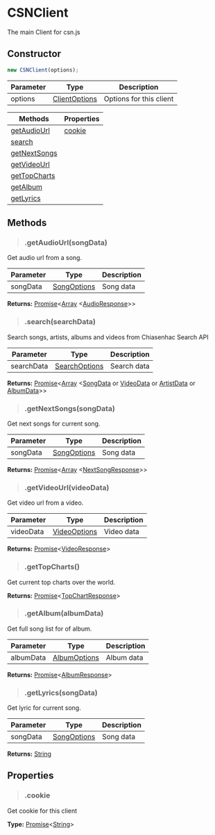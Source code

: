 # CSNClient
The main Client for csn.js

## Constructor
```js
new CSNClient(options);
```

| Parameter | Type                                          | Description                  |
| --------- | --------------------------------------------- | ---------------------------- |
| options   | [ClientOptions](/docs/typedefs/clientoptions) | Options for this client      |

| Methods                               | Properties        |
| ------------------------------------- | ----------------- |
| [getAudioUrl](#getaudiourlsongdata)   | [cookie](#cookie) |
| [search](#searchsearchdata)           |
| [getNextSongs](#getnextsongssongdata) |
| [getVideoUrl](#getvideourlvideodata)  |
| [getTopCharts](#gettopcharts)         |
| [getAlbum](#getalbumalbumdata)        |
| [getLyrics](#getlyricssongdata)       |

## Methods
> ### .getAudioUrl(songData)
Get audio url from a song.
>
| Parameter     | Type                                      | Description |
| ------------- | ----------------------------------------- | ----------- |
| songData      | [SongOptions](/docs/typedefs/songoptions) | Song data   |
**Returns:** [Promise](https://developer.mozilla.org/en-US/docs/Web/JavaScript/Reference/Global_Objects/Promise)&#60;[Array](https://developer.mozilla.org/en-US/docs/Web/JavaScript/Reference/Global_Objects/Array) &#60;[AudioResponse](/docs/class/audioresponse)&#62;&#62;

> ### .search(searchData)
Search songs, artists, albums and videos from Chiasenhac Search API
>
| Parameter       | Type                                          | Description |
| --------------- | --------------------------------------------- | ----------- |
| searchData      | [SearchOptions](/docs/typedefs/searchoptions) | Search data |
**Returns:** [Promise](https://developer.mozilla.org/en-US/docs/Web/JavaScript/Reference/Global_Objects/Promise)&#60;[Array](https://developer.mozilla.org/en-US/docs/Web/JavaScript/Reference/Global_Objects/Array) &#60;[SongData](/docs/class/songdata) or [VideoData](/docs/class/videodata) or [ArtistData](/docs/class/artistdata) or [AlbumData](/docs/class/albumdata)&#62;&#62;

> ### .getNextSongs(songData)
Get next songs for current song.
>
| Parameter     | Type                                      | Description |
| ------------- | ----------------------------------------- | ----------- |
| songData      | [SongOptions](/docs/typedefs/songoptions) | Song data   |
**Returns:** [Promise](https://developer.mozilla.org/en-US/docs/Web/JavaScript/Reference/Global_Objects/Promise)&#60;[Array](https://developer.mozilla.org/en-US/docs/Web/JavaScript/Reference/Global_Objects/Array) &#60;[NextSongResponse](/docs/class/nextsongresponse)&#62;&#62;

> ### .getVideoUrl(videoData)
Get video url from a video.
>
| Parameter      | Type                                         | Description |
| -------------- | -------------------------------------------- | ----------- |
| videoData      | [VideoOptions](/docs/typedefs/videooptions)  | Video data  |
**Returns:** [Promise](https://developer.mozilla.org/en-US/docs/Web/JavaScript/Reference/Global_Objects/Promise)&#60;[VideoResponse](/docs/class/videoresponse)&#62;

> ### .getTopCharts()
Get current top charts over the world.
>
**Returns:** [Promise](https://developer.mozilla.org/en-US/docs/Web/JavaScript/Reference/Global_Objects/Promise)&#60;[TopChartResponse](/docs/class/topchartresponse)&#62;

> ### .getAlbum(albumData)
Get full song list for of album.
>
| Parameter      | Type                                         | Description |
| -------------- | -------------------------------------------- | ----------- |
| albumData      | [AlbumOptions](/docs/typedefs/albumoptions)  | Album data  |
**Returns:** [Promise](https://developer.mozilla.org/en-US/docs/Web/JavaScript/Reference/Global_Objects/Promise)&#60;[AlbumResponse](/docs/class/topchartresponse)&#62;

> ### .getLyrics(songData)
Get lyric for current song.
>
| Parameter     | Type                                      | Description |
| ------------- | ----------------------------------------- | ----------- |
| songData      | [SongOptions](/docs/typedefs/songoptions) | Song data   |
**Returns:** [String](https://developer.mozilla.org/en-US/docs/Web/JavaScript/Reference/Global_Objects/String)

## Properties
> ### .cookie
Get cookie for this client
>
**Type:** [Promise](https://developer.mozilla.org/en-US/docs/Web/JavaScript/Reference/Global_Objects/Promise)&#60;[String](https://developer.mozilla.org/en-US/docs/Web/JavaScript/Reference/Global_Objects/String)&#62;